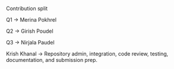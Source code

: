 Contribution split

Q1 → Merina Pokhrel

Q2 → Girish Poudel

Q3 → Nirjala Paudel

Krish Khanal → Repository admin, integration, code review, testing, documentation, and submission prep.
